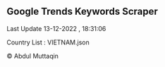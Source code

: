 

## Google Trends Keywords Scraper 
 
Last Update 13-12-2022 , 18:31:06

Country List :
VIETNAM.json



© Abdul Muttaqin 
